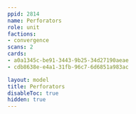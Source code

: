 ```yaml
---
ppid: 2814
name: Perforators
role: unit
factions:
- convergence
scans: 2
cards:
- a0a1345c-be91-3443-9b25-34d27190aeae
- cdb8638e-e4a1-31fb-96c7-6d6851a983ac

layout: model
title: Perforators
disableToc: true
hidden: true
---
```

